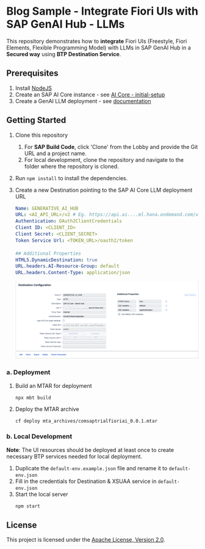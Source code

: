 # Blog Sample - Integrate Fiori UIs with SAP GenAI Hub - LLMs

This repository demonstrates how to **integrate** Fiori UIs (Freestyle, Fiori Elements, Flexible Programming Model) with LLMs in SAP GenAI Hub in a **Secured way** using **BTP Destination Service**.

## Prerequisites

1. Install [NodeJS](https://nodejs.org/)
2. Create an SAP AI Core instance - see [AI Core - initial-setup](https://help.sap.com/docs/sap-ai-core/sap-ai-core-service-guide/initial-setup)
3. Create a GenAI LLM deployment - see [documentation](https://help.sap.com/docs/sap-ai-core/sap-ai-core-service-guide/create-deployment-for-generative-ai-model-in-sap-ai-core)

## Getting Started

1. Clone this repository
   1. For **SAP Build Code**, click 'Clone' from the Lobby and provide the Git URL and a project name.
   2. For local development, clone the repository and navigate to the folder where the repository is cloned.
2. Run `npm install` to install the dependencies.
3. Create a new Destination pointing to the SAP AI Core LLM deployment URL

   ```yaml
   Name: GENERATIVE_AI_HUB
   URL: <AI_API_URL>/v2 # Eg. https://api.ai....ml.hana.ondemand.com/v2 <- Note the suffix /v2
   Authentication: OAuth2ClientCredentials
   Client ID: <CLIENT_ID>
   Client Secret: <CLIENT_SECRET>
   Token Service Url: <TOKEN_URL>/oauth2/token

   ## Additional Properties
   HTML5.DynamicDestination: true
   URL.headers.AI-Resource-Group: default
   URL.headers.Content-Type: application/json
   ```

   ![Destination to GenAI Hub](docs/destination-genaihub.png)

### a. Deployment

1. Build an MTAR for deployment
   ```bash
   npx mbt build
   ```
2. Deploy the MTAR archive
   ```
   cf deploy mta_archives/comsaptrialfioriai_0.0.1.mtar
   ```

### b. Local Development

**Note**: The UI resources should be deployed at least once to create necessary BTP services needed for local deployment.

1. Duplicate the `default-env.example.json` file and rename it to `default-env.json`
2. Fill in the credentials for Destination & XSUAA service in `default-env.json`
3. Start the local server
   ```bash
   npm start
   ```

## License

This project is licensed under the [Apache License, Version 2.0](./LICENSE).